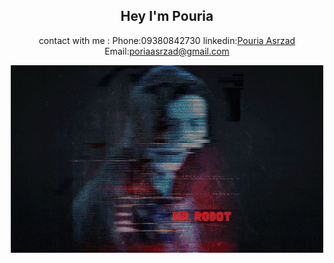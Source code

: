 <div align="center">
<h2 >Hey I'm Pouria</h2>

contact with me :
Phone:09380842730
linkedin:<a href="https://www.linkedin.com/in/pouria-asrzad-70a679253/">Pouria Asrzad</a>
Email:<a href="mailto:poriaasrzad@gmail.com">poriaasrzad@gmail.com</a>

<img src="./62396_full-retina.gif"/>
</div>

